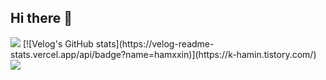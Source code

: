 ## Hi there 👋

<img src="https://capsule-render.vercel.app/api?type=wave&color=auto&height=300&section=header&text=capsule%20render&fontSize=90" />
[![Velog's GitHub stats](https://velog-readme-stats.vercel.app/api/badge?name=hamxxin)](https://k-hamin.tistory.com/)
<a href="https://k-hamin.tistory.com/"><img src="https://img.shields.io/badge/1001Tracklists-40AEF0?style=flat-square&logo=Blog&logoColor="535C91"/></a>


